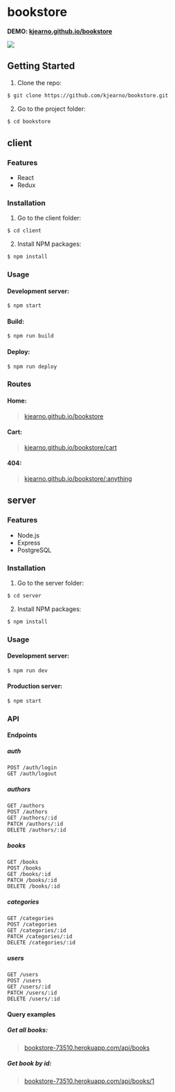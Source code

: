 # bookstore

**DEMO: [kjearno.github.io/bookstore](https://kjearno.github.io/bookstore)**

![](https://user-images.githubusercontent.com/39556179/120910219-74afbb80-c696-11eb-9c6f-24094e32ef44.png)

## Getting Started

1. Clone the repo:

```sh
$ git clone https://github.com/kjearno/bookstore.git
```

2. Go to the project folder:

```sh
$ cd bookstore
```

## client

### Features

- React
- Redux

### Installation

1. Go to the client folder:

```sh
$ cd client
```

2. Install NPM packages:

```sh
$ npm install
```

### Usage

#### Development server:

```sh
$ npm start
```

#### Build:

```sh
$ npm run build
```

#### Deploy:

```sh
$ npm run deploy
```

### Routes

#### Home:

> [kjearno.github.io/bookstore](https://kjearno.github.io/bookstore)

#### Cart:

> [kjearno.github.io/bookstore/cart](https://kjearno.github.io/bookstore/cart)

#### 404:

> [kjearno.github.io/bookstore/:anything](https://kjearno.github.io/bookstore/:anything)

## server

### Features

- Node.js
- Express
- PostgreSQL

### Installation

1. Go to the server folder:

```sh
$ cd server
```

2. Install NPM packages:

```sh
$ npm install
```

### Usage

#### Development server:

```sh
$ npm run dev
```

#### Production server:

```sh
$ npm start
```

### API

#### Endpoints

##### auth

`POST /auth/login`<br>
`GET /auth/logout`

##### authors

`GET /authors`<br>
`POST /authors`<br>
`GET /authors/:id`<br>
`PATCH /authors/:id`<br>
`DELETE /authors/:id`

##### books

`GET /books`<br>
`POST /books`<br>
`GET /books/:id`<br>
`PATCH /books/:id`<br>
`DELETE /books/:id`

##### categories

`GET /categories`<br>
`POST /categories`<br>
`GET /categories/:id`<br>
`PATCH /categories/:id`<br>
`DELETE /categories/:id`

##### users

`GET /users`<br>
`POST /users`<br>
`GET /users/:id`<br>
`PATCH /users/:id`<br>
`DELETE /users/:id`

#### Query examples

##### Get all books:

> [bookstore-73510.herokuapp.com/api/books](https://bookstore-73510.herokuapp.com/api/books)

##### Get book by id:

> [bookstore-73510.herokuapp.com/api/books/1](https://bookstore-73510.herokuapp.com/api/books/1)
